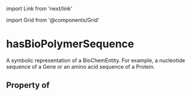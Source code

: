 import Link from 'next/link'
  
import Grid from '@components/Grid'

# hasBioPolymerSequence

A symbolic representation of a BioChemEntity. For example, a nucleotide sequence of a Gene or an amino acid sequence of a Protein.

## Property of




